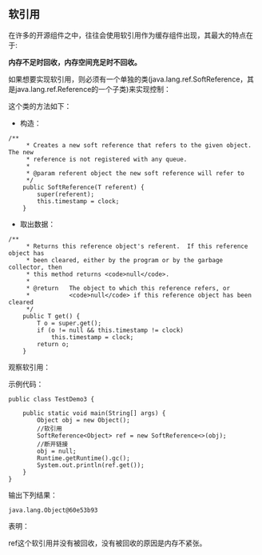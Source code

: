 ## 软引用

在许多的开源组件之中，往往会使用软引用作为缓存组件出现，其最大的特点在于:

**内存不足时回收，内存空间充足时不回收。**

如果想要实现软引用，则必须有一个单独的类(java.lang.ref.SoftReference，其是java.lang.ref.Reference的一个子类)来实现控制：

这个类的方法如下：

- 构造：

```
/**
     * Creates a new soft reference that refers to the given object.  The new
     * reference is not registered with any queue.
     *
     * @param referent object the new soft reference will refer to
     */
    public SoftReference(T referent) {
        super(referent);
        this.timestamp = clock;
    } 
```

- 取出数据：

```
/**
     * Returns this reference object's referent.  If this reference object has
     * been cleared, either by the program or by the garbage collector, then
     * this method returns <code>null</code>.
     *
     * @return   The object to which this reference refers, or
     *           <code>null</code> if this reference object has been cleared
     */
    public T get() {
        T o = super.get();
        if (o != null && this.timestamp != clock)
            this.timestamp = clock;
        return o;
    }
```

观察软引用：

示例代码：

```
public class TestDemo3 {

    public static void main(String[] args) {
        Object obj = new Object();
        //软引用
        SoftReference<Object> ref = new SoftReference<>(obj);
        //断开链接
        obj = null;
        Runtime.getRuntime().gc();
        System.out.println(ref.get());
    }
}
```

输出下列结果：

```
java.lang.Object@60e53b93
```

表明：

ref这个软引用并没有被回收，没有被回收的原因是内存不紧张。